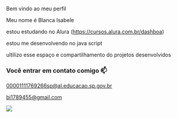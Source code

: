 Bem vindo ao meu perfil

Meu nome é BIanca Isabele

estou estudando no Alura (https://cursos.alura.com.br/dashboa)

estou me desenvolvendo no java script

ultilizo esse espaço e compartilhamento do projetos desenvolvidos

### Você entrar em contato comigo 📫

00001111769266sp@al.educacao.sp.gov.br

bi1789455@gmail.com

![](https://tenor.com/pt-BR/view/the-powerpuff-girls-gif-21151504)

